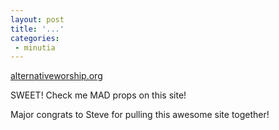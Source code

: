 ```yaml
---
layout: post
title: '...'
categories:
 - minutia
---
```


<a href="http://seaspray.trinity-bris.ac.uk/~aworg/">alternativeworship.org</a>

SWEET! Check me MAD props on this site!

Major congrats to Steve for pulling this awesome site together!


